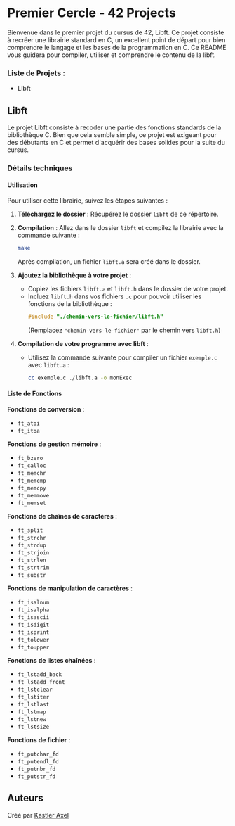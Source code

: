 # Premier Cercle - 42 Projects

Bienvenue dans le premier projet du cursus de 42, Libft. Ce projet consiste à recréer une librairie standard en C, un excellent point de départ pour bien comprendre le langage et les bases de la programmation en C. Ce README vous guidera pour compiler, utiliser et comprendre le contenu de la libft.


### Liste de Projets :

* Libft

## Libft

Le projet Libft consiste à recoder une partie des fonctions standards de la bibliothèque C. Bien que cela semble simple, ce projet est exigeant pour des débutants en C et permet d'acquérir des bases solides pour la suite du cursus.

### Détails techniques

#### Utilisation

Pour utiliser cette librairie, suivez les étapes suivantes :

1. **Téléchargez le dossier** : Récupérez le dossier `libft` de ce répertoire.
2. **Compilation** : Allez dans le dossier `libft` et compilez la librairie avec la commande suivante :
    ```bash
    make
    ```
   Après compilation, un fichier `libft.a` sera créé dans le dossier.
3. **Ajoutez la bibliothèque à votre projet** :
   - Copiez les fichiers `libft.a` et `libft.h` dans le dossier de votre projet.
   - Incluez `libft.h` dans vos fichiers `.c` pour pouvoir utiliser les fonctions de la bibliothèque :
      ```c
      #include "./chemin-vers-le-fichier/libft.h"
      ```
      (Remplacez `"chemin-vers-le-fichier"` par le chemin vers `libft.h`)

4. **Compilation de votre programme avec libft** :
   - Utilisez la commande suivante pour compiler un fichier `exemple.c` avec `libft.a` :
      ```bash
      cc exemple.c ./libft.a -o monExec
      ```

#### Liste de Fonctions

**Fonctions de conversion** :
- `ft_atoi`
- `ft_itoa`

**Fonctions de gestion mémoire** :
- `ft_bzero`
- `ft_calloc`
- `ft_memchr`
- `ft_memcmp`
- `ft_memcpy`
- `ft_memmove`
- `ft_memset`

**Fonctions de chaînes de caractères** :
- `ft_split`
- `ft_strchr`
- `ft_strdup`
- `ft_strjoin`
- `ft_strlen`
- `ft_strtrim`
- `ft_substr`

**Fonctions de manipulation de caractères** :
- `ft_isalnum`
- `ft_isalpha`
- `ft_isascii`
- `ft_isdigit`
- `ft_isprint`
- `ft_tolower`
- `ft_toupper`

**Fonctions de listes chaînées** :
- `ft_lstadd_back`
- `ft_lstadd_front`
- `ft_lstclear`
- `ft_lstiter`
- `ft_lstlast`
- `ft_lstmap`
- `ft_lstnew`
- `ft_lstsize`

**Fonctions de fichier** :
- `ft_putchar_fd`
- `ft_putendl_fd`
- `ft_putnbr_fd`
- `ft_putstr_fd`

## Auteurs

Créé par [Kastler Axel](https://github.com/ChromaXard)
